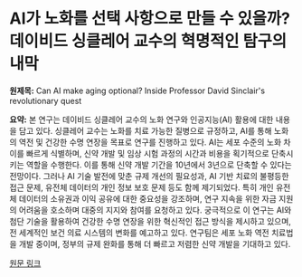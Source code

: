 # AI가 노화를 선택 사항으로 만들 수 있을까? 데이비드 싱클레어 교수의 혁명적인 탐구의 내막

**원제목:** Can AI make aging optional? Inside Professor David Sinclair's revolutionary quest

**요약:** 본 연구는 데이비드 싱클레어 교수의 노화 연구와 인공지능(AI) 활용에 대한 내용을 담고 있다.  싱클레어 교수는 노화를 치료 가능한 질병으로 규정하고, AI를 통해 노화의 역전 및 건강한 수명 연장을 목표로 연구를 진행하고 있다.  AI는 세포 수준의 노화 차이를 빠르게 식별하며, 신약 개발 및 임상 시험 과정의 시간과 비용을 획기적으로 단축시키는 역할을 수행한다.  이를 통해 신약 개발 기간을 10년에서 3년으로 단축할 수 있다는 전망이다.  그러나 AI 기술 발전에 맞춘 규제 개선의 필요성과,  AI 기반 치료의 불평등한 접근 문제, 유전체 데이터의 개인 정보 보호 문제 등도 함께 제기되었다.  특히 개인 유전체 데이터의 소유권과 이익 공유에 대한 중요성을 강조하며,  연구 지속을 위한 자금 지원의 어려움을 호소하며 대중의 지지와 참여를 요청하고 있다.  궁극적으로 이 연구는 AI와 첨단 기술을 활용하여 건강한 수명 연장을 위한 혁신적인 접근 방식을 제시하고 있으며, 전 세계적인 보건 의료 시스템의 변화를 예고하고 있다.  연구팀은 세포 노화 역전 치료법을 개발 중이며, 정부의 규제 완화를 통해 더 빠르고 저렴한 신약 개발을 기대하고 있다.

[원문 링크](https://americanbazaaronline.com/2025/07/22/can-ai-make-aging-optional-inside-professor-david-sinclairs-revolutionary-quest-465364/)
